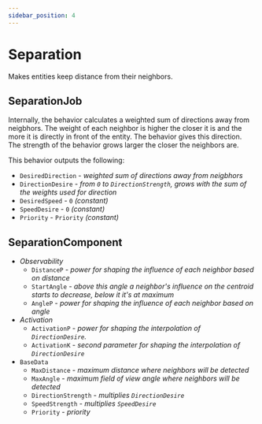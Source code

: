 ```yaml
---
sidebar_position: 4
---
```


# Separation

Makes entities keep distance from their neighbors.

## SeparationJob

Internally, the behavior calculates a weighted sum of directions away from neigbhors. The weight of each neighbor is higher the closer it is and the more it is directly in front of the entity. The behavior gives this direction. The strength of the behavior grows larger the closer the neighbors are.

This behavior outputs the following: 
- `DesiredDirection` - *weighted sum of directions away from neigbhors*
- `DirectionDesire` - *from `0` to `DirectionStrength`, grows with the sum of the weights used for direction*
- `DesiredSpeed` - `0` *(constant)*
- `SpeedDesire` - `0` *(constant)*
- `Priority` -  `Priority` *(constant)*

## SeparationComponent

- *Observability*
    - `DistanceP` - *power for shaping the influence of each neighbor based on distance*
    - `StartAngle` - *above this angle a neighbor's influence on the centroid starts to decrease, below it it's at maximum*
    - `AngleP` - *power for shaping the influence of each neighbor based on angle*
- *Activation*
    - `ActivationP` - *power for shaping the interpolation of `DirectionDesire`.*
    - `ActivationK` - *second parameter for shaping the interpolation of `DirectionDesire`*
- `BaseData`
    - `MaxDistance` - *maximum distance where neighbors will be detected*
    - `MaxAngle` - *maximum field of view angle where neighbors will be detected*
    - `DirectionStrength` - *multiplies `DirectionDesire`*
    - `SpeedStrength` - *multiplies `SpeedDesire`*
    - `Priority` - *priority*